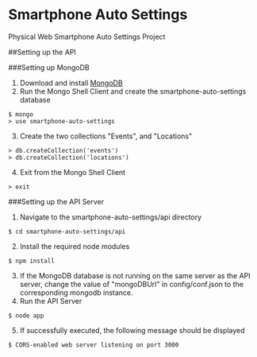 # Smartphone Auto Settings
Physical Web Smartphone Auto Settings Project

##Setting up the API

###Setting up MongoDB
1. Download and install [MongoDB](https://docs.mongodb.com/manual/installation/)
2. Run the Mongo Shell Client and create the smartphone-auto-settings database
```shell
$ mongo
> use smartphone-auto-settings
```
3. Create the two collections "Events", and "Locations"
```shell
> db.createCollection('events')
> db.createCollection('locations')
```
4. Exit from the Mongo Shell Client
```shell
> exit
```

###Setting up the API Server
1. Navigate to the smartphone-auto-settings/api directory
```shell
$ cd smartphone-auto-settings/api
```
2. Install the required node modules
```shell
$ npm install
```
3. If the MongoDB database is not running on the same server as the API server, change the value of "mongoDBUrl" in config/conf.json to the corresponding mongodb instance.
4. Run the API Server
```shell
$ node app
```
5. If successfully executed, the following message should be displayed
```shell
$ CORS-enabled web server listening on port 3000
```